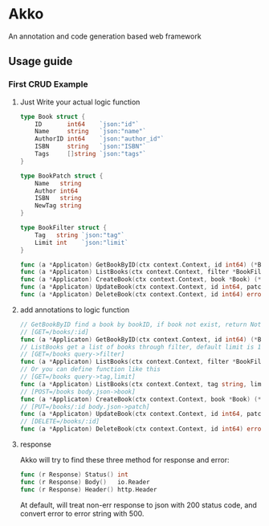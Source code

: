 # Akko

An annotation and code generation based web framework

## Usage guide

### First CRUD Example

1. Just Write your actual logic function

   ```go
   type Book struct {
       ID       int64    `json:"id"`
       Name     string   `json:"name"`
       AuthorID int64    `json:"author_id"`
       ISBN     string   `json:"ISBN"`
       Tags     []string `json:"tags"`
   }

   type BookPatch struct {
       Name   string
       Author int64
       ISBN   string
       NewTag string
   }

   type BookFilter struct {
       Tag   string `json:"tag"`
       Limit int    `json:"limit`
   }

   func (a *Applicaton) GetBookByID(ctx context.Context, id int64) (*Book, error)
   func (a *Applicaton) ListBooks(ctx context.Context, filter *BookFilter) ([]*Book, error)
   func (a *Applicaton) CreateBook(ctx context.Context, book *Book) (*Book, error)
   func (a *Applicaton) UpdateBook(ctx context.Context, id int64, patch *BookPatch) (*Book, error)
   func (a *Applicaton) DeleteBook(ctx context.Context, id int64) error
   ```

1. add annotations to logic function

   ```go
   // GetBookByID find a book by bookID, if book not exist, return NotFound error
   // [GET=/books/:id]
   func (a *Applicaton) GetBookByID(ctx context.Context, id int64) (*Book, error)
   // ListBooks get a list of books through filter, default limit is 10
   // [GET=/books query->filter]
   func (a *Applicaton) ListBooks(ctx context.Context, filter *BookFilter) ([]*Book, error)
   // Or you can define function like this
   // [GET=/books query->tag,limit]
   func (a *Applicaton) ListBooks(ctx context.Context, tag string, limit int) ([]*Book, error)
   // [POST=/books body.json->book]
   func (a *Applicaton) CreateBook(ctx context.Context, book *Book) (*Book, error)
   // [PUT=/books/:id body.json->patch]
   func (a *Applicaton) UpdateBook(ctx context.Context, id int64, patch *BookPatch) (*Book, error)
   // [DELETE=/books/:id]
   func (a *Applicaton) DeleteBook(ctx context.Context, id int64) error
   ```

1. response

   Akko will try to find these three method for response and error:

   ```go
   func (r Response) Status() int
   func (r Response) Body()   io.Reader
   func (r Response) Header() http.Header
   ```

   At default, will treat non-err response to json with 200 status code, and convert error to error string with 500.
